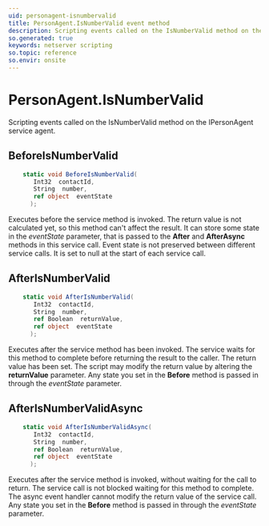 ```yaml
---
uid: personagent-isnumbervalid
title: PersonAgent.IsNumberValid event method
description: Scripting events called on the IsNumberValid method on the PersonAgent service agent.
so.generated: true
keywords: netserver scripting
so.topic: reference
so.envir: onsite
---
```

# PersonAgent.IsNumberValid

Scripting events called on the <see cref='M:IPersonAgent.IsNumberValid'>IsNumberValid</see> method on the <see cref='IPersonAgent'>IPersonAgent</see>  service agent.

## BeforeIsNumberValid
```cs
    static void BeforeIsNumberValid(
       Int32  contactId,
       String  number,
       ref object  eventState
      );
```
Executes before the service method is invoked.
The return value is not calculated yet, so this method can't affect the result.
It can store some state in the *eventState* parameter, that is passed to the **After** and **AfterAsync** methods in this service call.
Event state is not preserved between different service calls. It is set to null at the start of each service call.
## AfterIsNumberValid
```cs
    static void AfterIsNumberValid(
       Int32  contactId,
       String  number,
       ref Boolean  returnValue,
       ref object  eventState
      );
```
Executes after the service method has been invoked. The service waits for this method to complete before returning the result to the caller.
The return value has been set. The script may modify the return value by altering the **returnValue** parameter.
Any state you set in the **Before** method is passed in through the *eventState* parameter.
## AfterIsNumberValidAsync
```cs
    static void AfterIsNumberValidAsync(
       Int32  contactId,
       String  number,
       ref Boolean  returnValue,
       ref object  eventState
      );
```
Executes after the service method is invoked, without waiting for the call to return.
The service call is not blocked waiting for this method to complete.
The async event handler cannot modify the return value of the service call.
Any state you set in the **Before** method is passed in through the *eventState* parameter.

